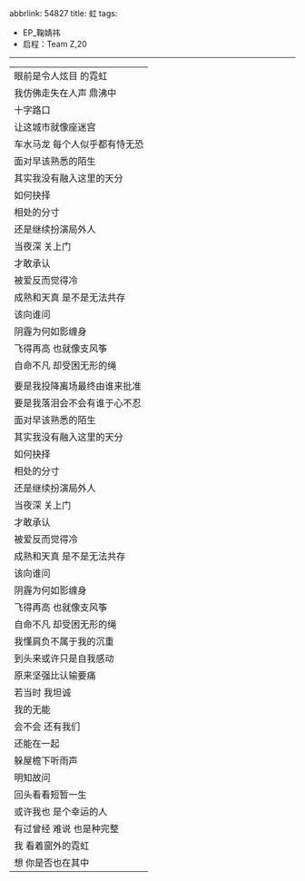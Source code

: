 abbrlink: 54827
title: 虹
tags:
  - EP_鞠婧祎
  - 启程：Team Z,20
---
|      |
|--|
|眼前是令人炫目 的霓虹|
|我仿佛走失在人声 鼎沸中|
|十字路口|
|让这城市就像座迷宫|
|车水马龙 每个人似乎都有恃无恐|
|面对早该熟悉的陌生|
|其实我没有融入这里的天分|
|如何抉择|
|相处的分寸|
|还是继续扮演局外人|
|当夜深 关上门|
|才敢承认|
|被爱反而觉得冷|
|成熟和天真 是不是无法共存|
|该向谁问|
|阴霾为何如影缠身|
|飞得再高 也就像支风筝|
|自命不凡 却受困无形的绳|
|      |
|要是我投降离场最终由谁来批准|
|要是我落泪会不会有谁于心不忍|
|面对早该熟悉的陌生|
|其实我没有融入这里的天分|
|如何抉择|
|相处的分寸|
|还是继续扮演局外人|
|当夜深 关上门|
|才敢承认|
|被爱反而觉得冷|
|成熟和天真 是不是无法共存|
|该向谁问|
|阴霾为何如影缠身|
|飞得再高 也就像支风筝|
|自命不凡 却受困无形的绳|
|我懂肩负不属于我的沉重|
|到头来或许只是自我感动|
|原来坚强比认输要痛|
|若当时 我坦诚|
|我的无能|
|会不会 还有我们|
|还能在一起|
|躲屋檐下听雨声|
|明知故问|
|回头看看短暂一生|
|或许我也 是个幸运的人|
|有过曾经 难说 也是种完整|
|我 看着窗外的霓虹|
|想 你是否也在其中|
